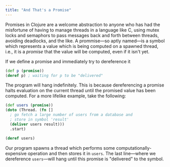 ```yaml
---
title: "And That's a Promise"
---
```


Promises in Clojure are a welcome abstraction to anyone who has had the misfortune of having to manage threads in a language like C, using mutex locks and semaphors to pass messages back and forth between threads, avoiding deadlocks, and the like. A prommise—so aptly named—is a symbol which represents a value which is being computed on a spawned thread, i.e., it is a *promise* that the value will be computed, even if it isn't yet.

If we define a promise and immediately try to dereference it

```clojure
(def p (promise))
(deref p) ; waiting for p to be "delivered"
```

The program will hang indefinitely. This is because dereferencing a promise halts evaluation on the current thread until the promised value has been computed. For a more lifelike example, take the following:

```clojure
(def users (promise))
(doto (Thread. (fn []
  ; go fetch a large number of users from a database and
  ; store in symbol 'result'
  (deliver users result)))
  .start)

(deref users)
```

Our program spawns a thread which performs some computationally-expensive operation and then stores it in `users`. The last line—where we dereference `users`—will hang until this promise is "delivered" to the symbol.